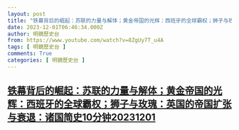 ```yaml
---
layout: post
title: "铁幕背后的崛起：苏联的力量与解体；黄金帝国的光辉：西班牙的全球霸权；狮子与玫瑰：英国的帝国扩张与衰退：诸国简史10分钟20231201"
date: 2023-12-01T06:46:34.000Z
author: 明鏡歷史台
from: https://www.youtube.com/watch?v=8ZgUy7T_u4A
tags: [ 明鏡歷史台 ]
comments: True
categories: [ 明鏡歷史台 ]
---
```

<!--1701413194000-->
[铁幕背后的崛起：苏联的力量与解体；黄金帝国的光辉：西班牙的全球霸权；狮子与玫瑰：英国的帝国扩张与衰退：诸国简史10分钟20231201](https://www.youtube.com/watch?v=8ZgUy7T_u4A)
------

<div>

</div>

